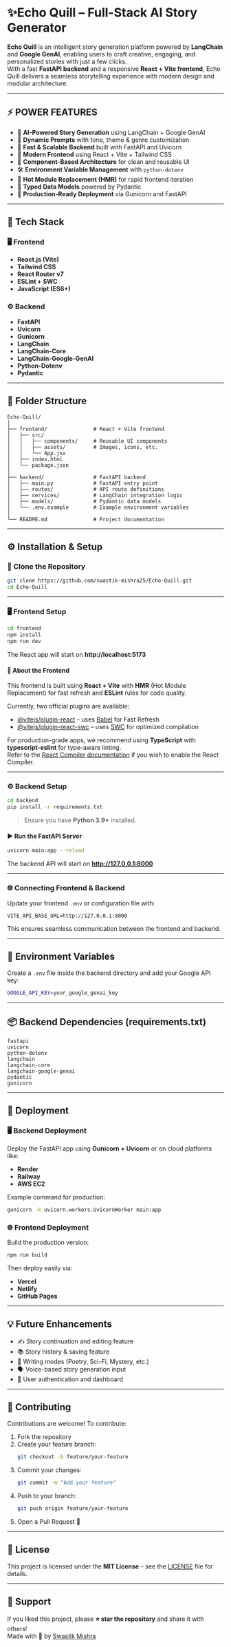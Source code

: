# ✨Echo Quill – Full-Stack AI Story Generator

**Echo Quill** is an intelligent story generation platform powered by **LangChain** and **Google GenAI**, enabling users to craft creative, engaging, and personalized stories with just a few clicks.  
With a fast **FastAPI backend** and a responsive **React + Vite frontend**, Echo Quill delivers a seamless storytelling experience with modern design and modular architecture.

---

## ⚡ POWER FEATURES

- 🧠 **AI-Powered Story Generation** using LangChain + Google GenAI  
- 📄 **Dynamic Prompts** with tone, theme & genre customization  
- 🚀 **Fast & Scalable Backend** built with FastAPI and Uvicorn  
- 🎨 **Modern Frontend** using React + Vite + Tailwind CSS  
- 🧩 **Component-Based Architecture** for clean and reusable UI  
- 🛠️ **Environment Variable Management** with `python-dotenv`  
- 🔁 **Hot Module Replacement (HMR)** for rapid frontend iteration  
- 🧱 **Typed Data Models** powered by Pydantic  
- 🐳 **Production-Ready Deployment** via Gunicorn and FastAPI  

---

## 🧠 Tech Stack

### 🖥️ Frontend
- **React.js (Vite)**
- **Tailwind CSS**
- **React Router v7**
- **ESLint + SWC**
- **JavaScript (ES6+)**

### ⚙️ Backend
- **FastAPI**
- **Uvicorn**
- **Gunicorn**
- **LangChain**
- **LangChain-Core**
- **LangChain-Google-GenAI**
- **Python-Dotenv**
- **Pydantic**

---

## 📂 Folder Structure

```
Echo-Quill/
│
├── frontend/               # React + Vite frontend
│   ├── src/
│   │   ├── components/     # Reusable UI components
│   │   ├── assets/         # Images, icons, etc.
│   │   └── App.jsx
│   ├── index.html
│   └── package.json
│
├── backend/                # FastAPI backend
│   ├── main.py             # FastAPI entry point
│   ├── routes/             # API route definitions
│   ├── services/           # LangChain integration logic
│   ├── models/             # Pydantic data models
│   └── .env.example        # Example environment variables
│
└── README.md               # Project documentation
```

---

## ⚙️ Installation & Setup

### 🔧 Clone the Repository
```bash
git clone https://github.com/swastik-mishra25/Echo-Quill.git
cd Echo-Quill
```

---

### 🖥️ Frontend Setup

```bash
cd frontend
npm install
npm run dev
```

The React app will start on **http://localhost:5173**

#### 🧩 About the Frontend

This frontend is built using **React + Vite** with **HMR** (Hot Module Replacement) for fast refresh and **ESLint** rules for code quality.

Currently, two official plugins are available:

- [@vitejs/plugin-react](https://github.com/vitejs/vite-plugin-react/blob/main/packages/plugin-react) – uses [Babel](https://babeljs.io/) for Fast Refresh  
- [@vitejs/plugin-react-swc](https://github.com/vitejs/vite-plugin-react-swc) – uses [SWC](https://swc.rs/) for optimized compilation  

For production-grade apps, we recommend using **TypeScript** with **typescript-eslint** for type-aware linting.  
Refer to the [React Compiler documentation](https://react.dev/learn/react-compiler/installation) if you wish to enable the React Compiler.

---

### ⚙️ Backend Setup

```bash
cd backend
pip install -r requirements.txt
```

> Ensure you have **Python 3.9+** installed.

#### ▶️ Run the FastAPI Server

```bash
uvicorn main:app --reload
```

The backend API will start on **http://127.0.0.1:8000**

---

### 🌐 Connecting Frontend & Backend

Update your frontend `.env` or configuration file with:
```
VITE_API_BASE_URL=http://127.0.0.1:8000
```

This ensures seamless communication between the frontend and backend.

---

## 🧩 Environment Variables

Create a `.env` file inside the backend directory and add your Google API key:

```bash
GOOGLE_API_KEY=your_google_genai_key
```

---

## 📦 Backend Dependencies (requirements.txt)

```
fastapi
uvicorn
python-dotenv
langchain
langchain-core
langchain-google-genai
pydantic
gunicorn
```

---

## 🚀 Deployment

### 🖥️ Backend Deployment

Deploy the FastAPI app using **Gunicorn + Uvicorn** or on cloud platforms like:
- **Render**
- **Railway**
- **AWS EC2**

Example command for production:
```bash
gunicorn -k uvicorn.workers.UvicornWorker main:app
```

### 🌐 Frontend Deployment

Build the production version:
```bash
npm run build
```

Then deploy easily via:
- **Vercel**
- **Netlify**
- **GitHub Pages**

---

## 💡 Future Enhancements

- ✍️ Story continuation and editing feature  
- 📚 Story history & saving feature  
- 🌈 Writing modes (Poetry, Sci-Fi, Mystery, etc.)  
- 🗣️ Voice-based story generation input  
- 💾 User authentication and dashboard  

---

## 🤝 Contributing

Contributions are welcome! To contribute:

1. Fork the repository  
2. Create your feature branch:
   ```bash
   git checkout -b feature/your-feature
   ```
3. Commit your changes:
   ```bash
   git commit -m "Add your feature"
   ```
4. Push to your branch:
   ```bash
   git push origin feature/your-feature
   ```
5. Open a Pull Request 🚀

---

## 📜 License

This project is licensed under the **MIT License** – see the [LICENSE](LICENSE) file for details.

---

## 🌟 Support

If you liked this project, please **⭐ star the repository** and share it with others!  
Made with 💜 by [Swastik Mishra](https://github.com/swastik-mishra25)
